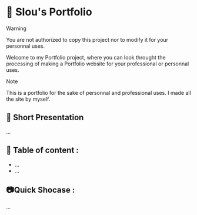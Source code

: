 # 📂 Slou's Portfolio

> [!WARNING]
> You are not authorized to copy this project nor to modify it for your personnal uses.


Welcome to my Portfolio project, where you can look throught the processing of making a Portfolio website for your professional or personnal uses. 


> [!NOTE]
> This is a portfolio for the sake of personnal and professional uses.
> I made all the site by myself.

## 📓 Short Presentation
...

## 🔖 Table of content : 
<ul>
  <li><a>...</a></li>
  <li><a>...</a></li>
</ul>

## 📷Quick Shocase : 
...

